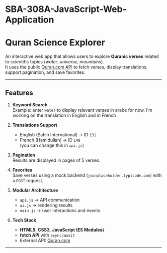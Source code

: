 # SBA-308A-JavaScript-Web-Application
# Quran Science Explorer

An interactive web app that allows users to explore **Quranic verses** related to scientific topics (*water*, *universe*, *mountains*).  
It uses the public [Quran.com API](https://quran.api-docs.io/) to fetch verses, display translations, support pagination, and save favorites.

---

## Features

1. **Keyword Search**  
   Example: enter `water` to display relevant verses in arabe for now. I'm working on the translation in English and in French

2. **Translations Support**  
   - English (Sahih International) → ID `131`  
   - French (Hamidullah) → ID `149`  
   (you can change this in `api.js`)

3. **Pagination**  
   Results are displayed in pages of 5 verses.

4. **Favorites**  
   Save verses using a mock backend (`jsonplaceholder.typicode.com`) with a `POST` request.

5. **Modular Architecture**  
   - `api.js` → API communication  
   - `ui.js` → rendering results  
   - `main.js` → user interactions and events  

6. **Tech Stack**
   - **HTML5**, **CSS3**, **JavaScript (ES Modules)**  
   - **fetch API** with `async/await`  
   - External API: [Quran.com](https://quran.api-docs.io/)

---
